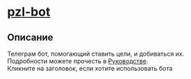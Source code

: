 # [pzl-bot](https://t.me/lapzlbot)
## Описание
Телеграм бот, помогающий ставить цели, и добиваться их. <br>
Подробности можете прочесть в [Руководстве](https://telegra.ph/CHto-takoe-pzl-bot-08-23). <br>
Кликните на заголовок, если хотите использовать бота
